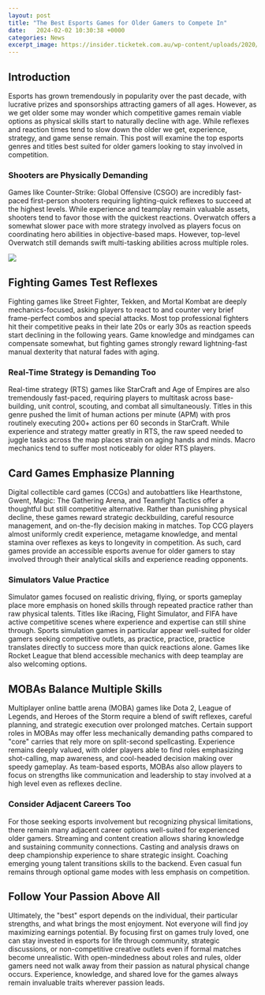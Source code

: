 ```yaml
---
layout: post
title: "The Best Esports Games for Older Gamers to Compete In"
date:   2024-02-02 10:30:38 +0000
categories: News
excerpt_image: https://insider.ticketek.com.au/wp-content/uploads/2020/08/HERO_Esportsgames-80.jpg
---
```

## Introduction 
Esports has grown tremendously in popularity over the past decade, with lucrative prizes and sponsorships attracting gamers of all ages. However, as we get older some may wonder which competitive games remain viable options as physical skills start to naturally decline with age. While reflexes and reaction times tend to slow down the older we get, experience, strategy, and game sense remain. This post will examine the top esports genres and titles best suited for older gamers looking to stay involved in competition.

### Shooters are Physically Demanding   
Games like Counter-Strike: Global Offensive (CSGO) are incredibly fast-paced first-person shooters requiring lighting-quick reflexes to succeed at the highest levels. While experience and teamplay remain valuable assets, shooters tend to favor those with the quickest reactions. Overwatch offers a somewhat slower pace with more strategy involved as players focus on coordinating hero abilities in objective-based maps. However, top-level Overwatch still demands swift multi-tasking abilities across multiple roles.


![](https://insider.ticketek.com.au/wp-content/uploads/2020/08/HERO_Esportsgames-80.jpg)
## Fighting Games Test Reflexes  
Fighting games like Street Fighter, Tekken, and Mortal Kombat are deeply mechanics-focused, asking players to react to and counter very brief frame-perfect combos and special attacks. Most top professional fighters hit their competitive peaks in their late 20s or early 30s as reaction speeds start declining in the following years. Game knowledge and mindgames can compensate somewhat, but fighting games strongly reward lightning-fast manual dexterity that natural fades with aging.

### Real-Time Strategy is Demanding Too
Real-time strategy (RTS) games like StarCraft and Age of Empires are also tremendously fast-paced, requiring players to multitask across base-building, unit control, scouting, and combat all simultaneously. Titles in this genre pushed the limit of human actions per minute (APM) with pros routinely executing 200+ actions per 60 seconds in StarCraft. While experience and strategy matter greatly in RTS, the raw speed needed to juggle tasks across the map places strain on aging hands and minds. Macro mechanics tend to suffer most noticeably for older RTS players.

## Card Games Emphasize Planning
Digital collectible card games (CCGs) and autobattlers like Hearthstone, Gwent, Magic: The Gathering Arena, and Teamfight Tactics offer a thoughtful but still competitive alternative. Rather than punishing physical decline, these games reward strategic deckbuilding, careful resource management, and on-the-fly decision making in matches. Top CCG players almost uniformly credit experience, metagame knowledge, and mental stamina over reflexes as keys to longevity in competition. As such, card games provide an accessible esports avenue for older gamers to stay involved through their analytical skills and experience reading opponents.

### Simulators Value Practice
Simulator games focused on realistic driving, flying, or sports gameplay place more emphasis on honed skills through repeated practice rather than raw physical talents. Titles like iRacing, Flight Simulator, and FIFA have active competitive scenes where experience and expertise can still shine through. Sports simulation games in particular appear well-suited for older gamers seeking competitive outlets, as practice, practice, practice translates directly to success more than quick reactions alone. Games like Rocket League that blend accessible mechanics with deep teamplay are also welcoming options.

## MOBAs Balance Multiple Skills
Multiplayer online battle arena (MOBA) games like Dota 2, League of Legends, and Heroes of the Storm require a blend of swift reflexes, careful planning, and strategic execution over prolonged matches. Certain support roles in MOBAs may offer less mechanically demanding paths compared to "core" carries that rely more on split-second spellcasting. Experience remains deeply valued, with older players able to find roles emphasizing shot-calling, map awareness, and cool-headed decision making over speedy gameplay. As team-based esports, MOBAs also allow players to focus on strengths like communication and leadership to stay involved at a high level even as reflexes decline.

### Consider Adjacent Careers Too  
For those seeking esports involvement but recognizing physical limitations, there remain many adjacent career options well-suited for experienced older gamers. Streaming and content creation allows sharing knowledge and sustaining community connections. Casting and analysis draws on deep championship experience to share strategic insight. Coaching emerging young talent transitions skills to the backend. Even casual fun remains through optional game modes with less emphasis on competition.

## Follow Your Passion Above All
Ultimately, the "best" esport depends on the individual, their particular strengths, and what brings the most enjoyment. Not everyone will find joy maximizing earnings potential. By focusing first on games truly loved, one can stay invested in esports for life through community, strategic discussions, or non-competitive creative outlets even if formal matches become unrealistic. With open-mindedness about roles and rules, older gamers need not walk away from their passion as natural physical change occurs. Experience, knowledge, and shared love for the games always remain invaluable traits wherever passion leads.